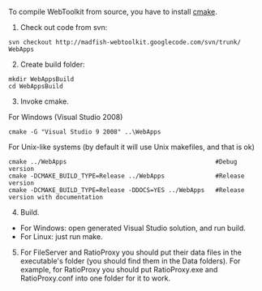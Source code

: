 To compile WebToolkit from source, you have to install [cmake](http://www.cmake.org/).

1. Check out code from svn:
```
svn checkout http://madfish-webtoolkit.googlecode.com/svn/trunk/ WebApps
```

2. Create build folder:
```
mkdir WebAppsBuild
cd WebAppsBuild
```

3. Invoke cmake.

For Windows (Visual Studio 2008)
```
cmake -G "Visual Studio 9 2008" ..\WebApps
```

For Unix-like systems (by default it will use Unix makefiles, and that is ok)
```
cmake ../WebApps                                         #Debug version
cmake -DCMAKE_BUILD_TYPE=Release ../WebApps              #Release version
cmake -DCMAKE_BUILD_TYPE=Release -DDOCS=YES ../WebApps   #Release version with documentation
```

4. Build.

  * For Windows: open generated Visual Studio solution, and run build.
  * For Linux: just run make.

5. For FileServer and RatioProxy you should put their data files in the executable's folder (you should find them in the Data folders). For example, for RatioProxy you should put RatioProxy.exe and RatioProxy.conf into one folder for it to work.